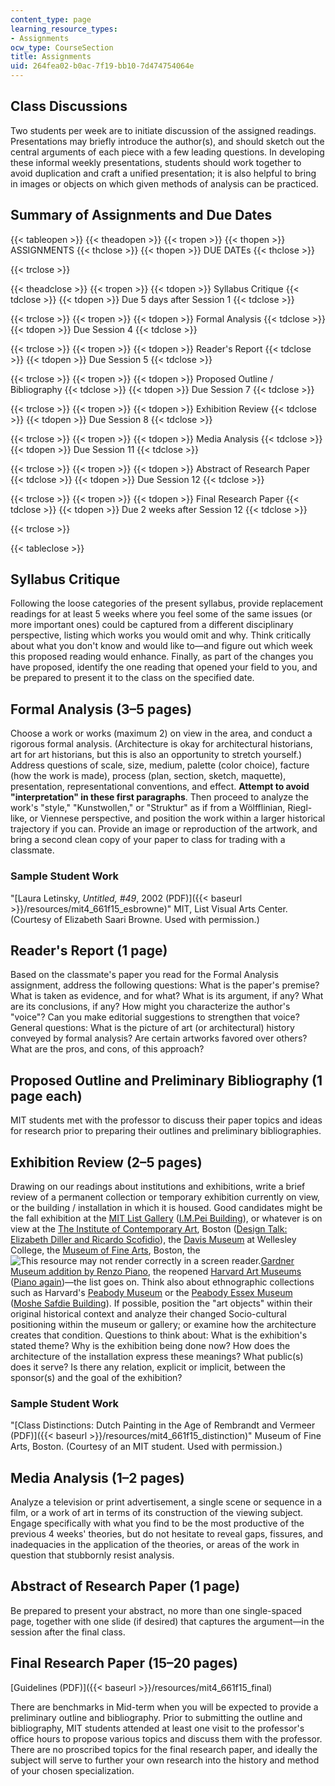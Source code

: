 ```yaml
---
content_type: page
learning_resource_types:
- Assignments
ocw_type: CourseSection
title: Assignments
uid: 264fea02-b0ac-7f19-bb10-7d474754064e
---
```


Class Discussions
-----------------

Two students per week are to initiate discussion of the assigned readings. Presentations may briefly introduce the author(s), and should sketch out the central arguments of each piece with a few leading questions. In developing these informal weekly presentations, students should work together to avoid duplication and craft a unified presentation; it is also helpful to bring in images or objects on which given methods of analysis can be practiced.

Summary of Assignments and Due Dates
------------------------------------

{{< tableopen >}}
{{< theadopen >}}
{{< tropen >}}
{{< thopen >}}
ASSIGNMENTS
{{< thclose >}}
{{< thopen >}}
DUE DATEs
{{< thclose >}}

{{< trclose >}}

{{< theadclose >}}
{{< tropen >}}
{{< tdopen >}}
Syllabus Critique
{{< tdclose >}}
{{< tdopen >}}
Due 5 days after Session 1
{{< tdclose >}}

{{< trclose >}}
{{< tropen >}}
{{< tdopen >}}
Formal Analysis
{{< tdclose >}}
{{< tdopen >}}
Due Session 4
{{< tdclose >}}

{{< trclose >}}
{{< tropen >}}
{{< tdopen >}}
Reader's Report
{{< tdclose >}}
{{< tdopen >}}
Due Session 5
{{< tdclose >}}

{{< trclose >}}
{{< tropen >}}
{{< tdopen >}}
Proposed Outline / Bibliography
{{< tdclose >}}
{{< tdopen >}}
Due Session 7
{{< tdclose >}}

{{< trclose >}}
{{< tropen >}}
{{< tdopen >}}
Exhibition Review
{{< tdclose >}}
{{< tdopen >}}
Due Session 8
{{< tdclose >}}

{{< trclose >}}
{{< tropen >}}
{{< tdopen >}}
Media Analysis
{{< tdclose >}}
{{< tdopen >}}
Due Session 11
{{< tdclose >}}

{{< trclose >}}
{{< tropen >}}
{{< tdopen >}}
Abstract of Research Paper
{{< tdclose >}}
{{< tdopen >}}
Due Session 12
{{< tdclose >}}

{{< trclose >}}
{{< tropen >}}
{{< tdopen >}}
Final Research Paper
{{< tdclose >}}
{{< tdopen >}}
Due 2 weeks after Session 12
{{< tdclose >}}

{{< trclose >}}

{{< tableclose >}}

Syllabus Critique
-----------------

Following the loose categories of the present syllabus, provide replacement readings for at least 5 weeks where you feel some of the same issues (or more important ones) could be captured from a different disciplinary perspective, listing which works you would omit and why. Think critically about what you don't know and would like to—and figure out which week this proposed reading would enhance. Finally, as part of the changes you have proposed, identify the one reading that opened your field to you, and be prepared to present it to the class on the specified date.

Formal Analysis (3–5 pages)
---------------------------

Choose a work or works (maximum 2) on view in the area, and conduct a rigorous formal analysis. (Architecture is okay for architectural historians, art for art historians, but this is also an opportunity to stretch yourself.) Address questions of scale, size, medium, palette (color choice), facture (how the work is made), process (plan, section, sketch, maquette), presentation, representational conventions, and effect. **Attempt to avoid "interpretation" in these first paragraphs**. Then proceed to analyze the work's "style," "Kunstwollen," or "Struktur" as if from a Wölfflinian, Riegl-like, or Viennese perspective, and position the work within a larger historical trajectory if you can. Provide an image or reproduction of the artwork, and bring a second clean copy of your paper to class for trading with a classmate.

### Sample Student Work

"[Laura Letinsky, _Untitled, #49_, 2002 (PDF)]({{< baseurl >}}/resources/mit4_661f15_esbrowne)" MIT, List Visual Arts Center. (Courtesy of Elizabeth Saari Browne. Used with permission.)

Reader's Report (1 page)
------------------------

Based on the classmate's paper you read for the Formal Analysis assignment, address the following questions: What is the paper's premise? What is taken as evidence, and for what? What is its argument, if any? What are its conclusions, if any? How might you characterize the author's "voice"? Can you make editorial suggestions to strengthen that voice? General questions: What is the picture of art (or architectural) history conveyed by formal analysis? Are certain artworks favored over others? What are the pros, and cons, of this approach?

Proposed Outline and Preliminary Bibliography (1 page each)
-----------------------------------------------------------

MIT students met with the professor to discuss their paper topics and ideas for research prior to preparing their outlines and preliminary bibliographies.

Exhibition Review (2–5 pages)
-----------------------------

Drawing on our readings about institutions and exhibitions, write a brief review of a permanent collection or temporary exhibition currently on view, or the building / installation in which it is housed. Good candidates might be the fall exhibition at the [MIT List Gallery](https://listart.mit.edu/) ([I.M.Pei Building](http://listart.mit.edu/public-art-map/wiesner-building)), or whatever is on view at the [The Institute of Contemporary Art](http://www.icaboston.org/), Boston ([Design Talk: Elizabeth Diller and Ricardo Scofidio](http://www.icaboston.org/events/design-talk-elizabeth-diller-diller-scofidio-renfro-0)), the [Davis Museum](https://www.wellesley.edu/davismuseum/) at Wellesley College, the [Museum of Fine Arts](http://www.mfa.org/), Boston, the ![This resource may not render correctly in a screen reader.](/images/inacessible.gif)[Gardner Museum addition by Renzo Piano](https://www.gardnermuseum.org/about/new-meets-old#chapter1), the reopened [Harvard Art Museums](http://www.harvardartmuseums.org/) ([Piano again](http://www.harvardartmuseums.org/about/press-media/harvard-art-museums-renovated-and-expanded-facility-to-open-november-16-2014))—the list goes on. Think also about ethnographic collections such as Harvard's [Peabody Museum](https://www.peabody.harvard.edu/) or the [Peabody Essex Museum](http://www.pem.org/) ([Moshe Safdie Building](http://www.pem.org/about/architecture)). If possible, position the "art objects" within their original historical context and analyze their changed Socio-cultural positioning within the museum or gallery; or examine how the architecture creates that condition. Questions to think about: What is the exhibition's stated theme? Why is the exhibition being done now? How does the architecture of the installation express these meanings? What public(s) does it serve? Is there any relation, explicit or implicit, between the sponsor(s) and the goal of the exhibition?

### Sample Student Work

"[Class Distinctions: Dutch Painting in the Age of Rembrandt and Vermeer (PDF)]({{< baseurl >}}/resources/mit4_661f15_distinction)" Museum of Fine Arts, Boston. (Courtesy of an MIT student. Used with permission.)

Media Analysis (1–2 pages)
--------------------------

Analyze a television or print advertisement, a single scene or sequence in a film, or a work of art in terms of its construction of the viewing subject. Engage specifically with what you find to be the most productive of the previous 4 weeks' theories, but do not hesitate to reveal gaps, fissures, and inadequacies in the application of the theories, or areas of the work in question that stubbornly resist analysis.

Abstract of Research Paper (1 page)
-----------------------------------

Be prepared to present your abstract, no more than one single-spaced page, together with one slide (if desired) that captures the argument—in the session after the final class.

Final Research Paper (15–20 pages)
----------------------------------

[Guidelines (PDF)]({{< baseurl >}}/resources/mit4_661f15_final)

There are benchmarks in Mid-term when you will be expected to provide a preliminary outline and bibliography. Prior to submitting the outline and bibliography, MIT students attended at least one visit to the professor's office hours to propose various topics and discuss them with the professor. There are no proscribed topics for the final research paper, and ideally the subject will serve to further your own research into the history and method of your chosen specialization.